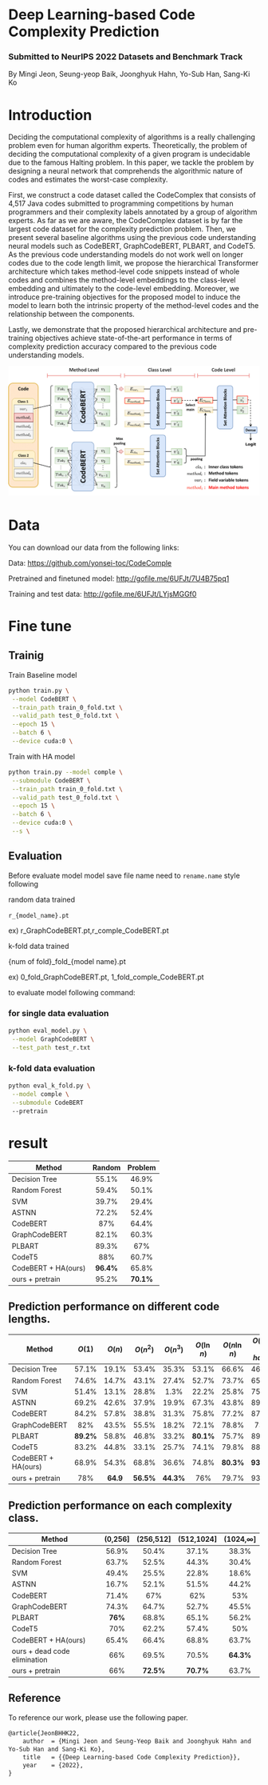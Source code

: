 # Deep Learning-based Code Complexity Prediction 
### Submitted to NeurIPS 2022 Datasets and Benchmark Track

By Mingi Jeon, Seung-yeop Baik, Joonghyuk Hahn, Yo-Sub Han, Sang-Ki Ko

# Introduction

Deciding the computational complexity of algorithms is a really challenging problem even for human algorithm experts. Theoretically, the problem of deciding the computational complexity of a given program is undecidable due to the famous Halting problem. In this paper, we tackle the problem by designing a neural network that comprehends the algorithmic nature of codes and estimates the worst-case complexity.

First, we construct a code dataset called the CodeComplex that consists of 4,517 Java codes submitted to programming competitions by human programmers and their complexity labels annotated by a group of algorithm experts. As far as we are aware, the CodeComplex dataset is by far the largest code dataset for the complexity prediction problem. Then, we present several baseline algorithms using the previous code understanding neural models such as CodeBERT, GraphCodeBERT, PLBART, and CodeT5. As the previous code understanding models do not work well on longer codes due to the code length limit, we propose the hierarchical Transformer architecture which takes method-level code snippets instead of whole codes and combines the method-level embeddings to the class-level embedding and ultimately to the code-level embedding. Moreover, we introduce pre-training objectives for the proposed model to induce the model to learn both the intrinsic property of the method-level codes and the relationship between the components.

Lastly, we demonstrate that the proposed hierarchical architecture and pre-training objectives achieve state-of-the-art performance in terms of complexity prediction accuracy compared to the previous code understanding models.

![model_structure](./images/model_structure.png)

# Data

You can download our data from the following links:

Data: https://github.com/yonsei-toc/CodeComple

Pretrained and finetuned model: http://gofile.me/6UFJt/7U4B75pq1

Training and test data: http://gofile.me/6UFJt/LYjsMGGf0

# Fine tune

## Trainig 

Train Baseline model
```bash 
python train.py \
 --model CodeBERT \
 --train_path train_0_fold.txt \
 --valid_path test_0_fold.txt \
 --epoch 15 \
 --batch 6 \
 --device cuda:0 \
```

Train with HA model

```bash 
python train.py --model comple \
 --submodule CodeBERT \
 --train_path train_0_fold.txt \
 --valid_path test_0_fold.txt \
 --epoch 15 \
 --batch 6 \
 --device cuda:0 \
 --s \
```
## Evaluation

Before evaluate model model save file name need to `rename.name` style following



random data trained

`r_{model_name}.pt`

ex) r_GraphCodeBERT.pt,r_comple_CodeBERT.pt

k-fold data trained

{num of fold}\_fold_{model name}.pt

ex) 0_fold_GraphCodeBERT.pt, 1_fold_comple_CodeBERT.pt



to evaluate model following command:

### for single data evaluation

```bash
python eval_model.py \
 --model GraphCodeBERT \
 --test_path test_r.txt
```

### k-fold data evaluation

```bash
python eval_k_fold.py \
 --model comple \
 --submodule CodeBERT
 --pretrain
```


# result 


| Method        | Random |  Problem   |
| ------------- | :-------: | :-------: |
| Decision Tree|   55.1%    |   46.9%    |
| Random Forest|   59.4%    |   50.1%    |
| SVM          |   39.7%    |   29.4%    |
| ASTNN        |   72.2%    |   52.4%    |
| CodeBERT     |   87%      |   64.4%    |
| GraphCodeBERT|   82.1%    |   60.3%    |   
| PLBART       |   89.3%    |   67%      |
| CodeT5       |   88%      |   60.7%    | 
| CodeBERT + HA(ours)      |   **96.4%**   |   65.8%   |
| ours + pretrain |  95.2% | **70.1%**|


## Prediction performance on different code lengths.

| Method        | $O(1)$ |  $O(n)$   | $O(n^2)$| $O(n^3)$| $O(\ln n)$| $O(n\ln n)$| $O(NP-hard)$|
| ------------- | :-------: | :-------: |:-------:|:-------:|:-------:|:-------:|:-------:|
| Decision Tree|   57.1%    |   19.1%    |53.4%|35.3%|53.1%|66.6%|46.7%|
| Random Forest|   74.6%    |   14.7%    |43.1%|27.4%|52.7%|73.7%|65.7%|
| SVM          |   51.4%    |   13.1%    |28.8%|1.3%|22.2%|25.8%|75.7%|
| ASTNN        |   69.2%    |   42.6%    |37.9%|19.9%|67.3%|43.8%|89.3%|
| CodeBERT     |   84.2%      |  57.8%    |38.8%|31.3%|75.8%|77.2%|87.7%|
| GraphCodeBERT|   82%    |   43.5%    |55.5%|18.2%|72.1%|78.8%|73%|
| PLBART       |   **89.2%**    |   58.8%      |46.8%|33.2%|**80.1%**|75.7%|89.2%|
| CodeT5       |   83.2%      |   44.8%    |33.1%|25.7%|74.1%|79.8%|88.4%|
| CodeBERT + HA(ours)      |  68.9%   |   54.3%   |68.8%|36.6%|74.8%|**80.3%**|**93.5%**|
| ours + pretrain |  78% | **64.9**|**56.5%**|**44.3%**|76%|79.7%|93.5%|


## Prediction performance on each complexity class.

| Method        | (0,256] |  (256,512]   | (512,1024]| (1024,$\infty$]|
| ------------- | :-------: | :-------: |:-------:|:-------:|
| Decision Tree|   56.9%    |   50.4%    |37.1%|38.3%|
| Random Forest|   63.7%    |   52.5%    |44.3%|30.4%|
| SVM          |   49.4%    |   25.5%    |22.8%|18.6%|
| ASTNN        |   16.7%    |   52.1%    |51.5%|44.2%|
| CodeBERT     |   71.4%      |   67%    |62%|53%|
| GraphCodeBERT|   74.3%    |   64.7%    |52.7%|45.5%| 
| PLBART       |   **76%**    |   68.8%      |65.1%|56.2%|
| CodeT5       |   70%      |   62.2%    |57.4%|50%|
| CodeBERT + HA(ours)      |  65.4%   |   66.4%   |68.8%|63.7%|
| ours + dead code elimination |  66% |69.5%|70.5%|**64.3%**|
| ours + pretrain |  66% | **72.5%**|**70.7%**|63.7%|

## Reference

To reference our work, please use the following paper.

    @article{JeonBHHK22,
        author  = {Mingi Jeon and Seung-Yeop Baik and Joonghyuk Hahn and Yo-Sub Han and Sang-Ki Ko},
        title   = {{Deep Learning-based Code Complexity Prediction}},
        year    = {2022},
    }
